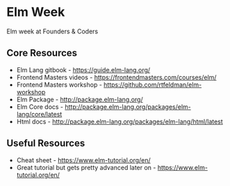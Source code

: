 # Elm Week

Elm week at Founders &amp; Coders


## Core Resources

+ Elm Lang gitbook - https://guide.elm-lang.org/
+ Frontend Masters videos - https://frontendmasters.com/courses/elm/
+ Frontend Masters workshop - https://github.com/rtfeldman/elm-workshop
+ Elm Package - http://package.elm-lang.org/
+ Elm Core docs - http://package.elm-lang.org/packages/elm-lang/core/latest
+ Html docs - http://package.elm-lang.org/packages/elm-lang/html/latest


## Useful Resources

+ Cheat sheet - https://www.elm-tutorial.org/en/
+ Great tutorial but gets pretty advanced later on - https://www.elm-tutorial.org/en/
